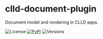 # clld-document-plugin

Document model and rendering in CLLD apps.

![License](https://img.shields.io/github/license/fmatter/clld-document-plugin)
[![PyPI](https://img.shields.io/pypi/v/clld-document-plugin.svg)](https://pypi.org/project/clld-document-plugin)
![Versions](https://img.shields.io/pypi/pyversions/clld-document-plugin)

